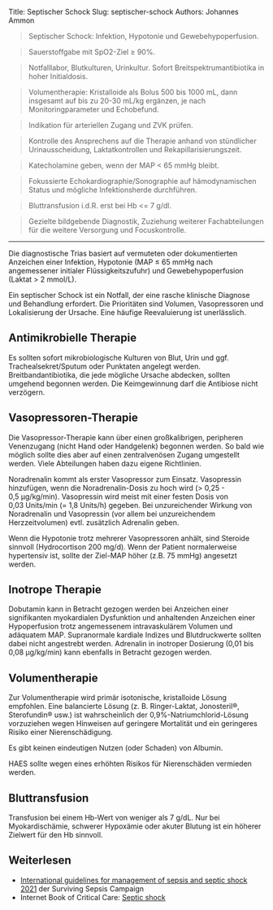Title: Septischer Schock
Slug: septischer-schock
Authors: Johannes Ammon

> Septischer Schock: Infektion, Hypotonie und Gewebehypoperfusion.

> Sauerstoffgabe mit SpO2-Ziel ≥&nbsp;90%.

> Notfalllabor, Blutkulturen, Urinkultur. Sofort Breitspektrumantibiotika in hoher Initialdosis.

> Volumentherapie: Kristalloide als Bolus 500 bis 1000&nbsp;mL, dann insgesamt auf bis zu 20-30&nbsp;mL/kg ergänzen, je nach Monitoringparameter und Echobefund.

> Indikation für arteriellen Zugang und ZVK prüfen.

> Kontrolle des Ansprechens auf die Therapie anhand von stündlicher Urinausscheidung, Laktatkontrollen und Rekapillarisierungszeit.

> Katecholamine geben, wenn der MAP <&nbsp;65&nbsp;mmHg bleibt.

> Fokussierte Echokardiographie/<wbr>Sonographie auf hämodynamischen Status und mögliche Infektionsherde durchführen.

> Bluttransfusion i.d.R. erst bei Hb <= 7&nbsp;g/dl.

> Gezielte bildgebende Diagnostik, Zuziehung weiterer Fachabteilungen für die weitere Versorgung und Focuskontrolle.

<hr/>
Die diagnostische Trias basiert auf vermuteten oder dokumentierten Anzeichen einer Infektion, Hypotonie (MAP ≤&nbsp;65&nbsp;mmHg nach angemessener initialer Flüssigkeitszufuhr) und Gewebehypoperfusion (Laktat >&nbsp;2&nbsp;mmol/L).

Ein septischer Schock ist ein Notfall, der eine rasche klinische Diagnose und Behandlung erfordert. Die Prioritäten sind Volumen, Vasopressoren und Lokalisierung der Ursache. Eine häufige Reevaluierung ist unerlässlich.

## Antimikrobielle Therapie

Es sollten sofort mikrobiologische Kulturen von Blut, Urin und ggf. Trachealsekret/Sputum oder Punktaten angelegt werden. Breitbandantibiotika, die jede mögliche Ursache abdecken, sollten umgehend begonnen werden. Die Keimgewinnung darf die Antibiose nicht verzögern.

## Vasopressoren-Therapie

Die Vasopressor-Therapie kann über einen großkalibrigen, peripheren Venenzugang (nicht Hand oder Handgelenk) begonnen werden. So bald wie möglich sollte dies aber auf einen zentralvenösen Zugang umgestellt werden. Viele Abteilungen haben dazu eigene Richtlinien.

Noradrenalin kommt als erster Vasopressor zum Einsatz. Vasopressin hinzufügen, wenn die Noradrenalin-Dosis zu hoch wird (>&nbsp;0,25 - 0,5&nbsp;µg/kg/min). Vasopressin wird meist mit einer festen Dosis von 0,03&nbsp;Units/min (= 1,8&nbsp;Units/h) gegeben. Bei unzureichender Wirkung von Noradrenalin und Vasopressin (vor allem bei unzureichendem Herzzeitvolumen) evtl. zusätzlich Adrenalin geben.

Wenn die Hypotonie trotz mehrerer Vasopressoren anhält, sind Steroide sinnvoll (Hydrocortison 200&nbsp;mg/d). Wenn der Patient normalerweise hypertensiv ist, sollte der Ziel-MAP höher (z.B. 75&nbsp;mmHg) angesetzt werden.

## Inotrope Therapie

Dobutamin kann in Betracht gezogen werden bei Anzeichen einer signifikanten myokardialen Dysfunktion und anhaltenden Anzeichen einer Hypoperfusion trotz angemessenem intravaskulärem Volumen und adäquatem MAP. Supranormale kardiale Indizes und Blutdruckwerte sollten dabei nicht angestrebt werden. Adrenalin in inotroper Dosierung (0,01 bis 0,08&nbsp;µg/kg/min) kann ebenfalls in Betracht gezogen werden.

## Volumentherapie

Zur Volumentherapie wird primär isotonische, kristalloide Lösung empfohlen. Eine balancierte Lösung (z. B. Ringer-Laktat, Jonosteril&reg;, Sterofundin&reg; usw.) ist wahrscheinlich der 0,9%-Natriumchlorid-Lösung vorzuziehen wegen Hinweisen auf geringere Mortalität und ein geringeres Risiko einer Nierenschädigung.

Es gibt keinen eindeutigen Nutzen (oder Schaden) von Albumin.

HAES sollte wegen eines erhöhten Risikos für Nierenschäden vermieden werden.

## Bluttransfusion

Transfusion bei einem Hb-Wert von weniger als 7&nbsp;g/dL. Nur bei Myokardischämie, schwerer Hypoxämie oder akuter Blutung ist ein höherer Zielwert für den Hb sinnvoll.

## Weiterlesen

- [International guidelines for management of sepsis and septic shock 2021](https://www.ncbi.nlm.nih.gov/pmc/articles/PMC8486643/) der Surviving Sepsis Campaign
- Internet Book of Critical Care: [Septic shock](https://emcrit.org/ibcc/sepsis/)
